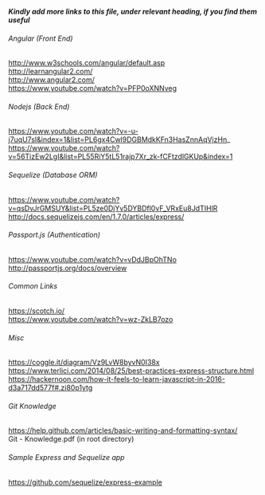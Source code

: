 **_Kindly add more links to this file, under relevant heading, if you find them useful_**

###### Angular (Front End)
http://www.w3schools.com/angular/default.asp <br />
http://learnangular2.com/ <br />
http://www.angular2.com/ <br />
https://www.youtube.com/watch?v=PFP0oXNNveg <br />

###### Nodejs (Back End)
https://www.youtube.com/watch?v=-u-j7uqU7sI&index=1&list=PL6gx4Cwl9DGBMdkKFn3HasZnnAqVjzHn_ <br />
https://www.youtube.com/watch?v=56TizEw2LgI&list=PL55RiY5tL51rajp7Xr_zk-fCFtzdlGKUp&index=1 <br />

###### Sequelize (Database ORM)
https://www.youtube.com/watch?v=qsDvJrGMSUY&list=PL5ze0DjYv5DYBDfl0vF_VRxEu8JdTIHlR <br />
http://docs.sequelizejs.com/en/1.7.0/articles/express/ <br />

###### Passport.js (Authentication)
https://www.youtube.com/watch?v=vDdJBpOhTNo <br />
http://passportjs.org/docs/overview <br />

###### Common Links
https://scotch.io/ <br />
https://www.youtube.com/watch?v=wz-ZkLB7ozo <br />

###### Misc
https://coggle.it/diagram/Vz9LvW8byvN0I38x <br />
https://www.terlici.com/2014/08/25/best-practices-express-structure.html <br />
https://hackernoon.com/how-it-feels-to-learn-javascript-in-2016-d3a717dd577f#.zi80p1ytg <br />

###### Git Knowledge
https://help.github.com/articles/basic-writing-and-formatting-syntax/ <br />
Git - Knowledge.pdf (in root directory)

###### Sample Express and Sequelize app
https://github.com/sequelize/express-example